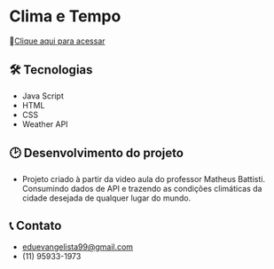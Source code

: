 #  Clima e Tempo


🔗[Clique aqui para acessar]()



## 🛠 Tecnologias   

- Java Script
- HTML
- CSS
- Weather API

## 🕑 Desenvolvimento do projeto

- Projeto criado à partir da video aula do professor Matheus Battisti. Consumindo dados de API e trazendo as condições climáticas da cidade desejada de qualquer lugar do mundo.



## 📞 Contato
- eduevangelista99@gmail.com
- (11) 95933-1973
